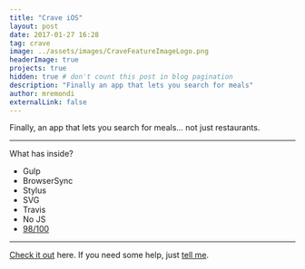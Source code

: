 ```yaml
---
title: "Crave iOS"
layout: post
date: 2017-01-27 16:28
tag: crave
image: ../assets/images/CraveFeatureImageLogo.png
headerImage: true
projects: true
hidden: true # don't count this post in blog pagination
description: "Finally an app that lets you search for meals"
author: mremondi
externalLink: false
---
```


Finally, an app that lets you search for meals... not just restaurants.

---

What has inside?

- Gulp
- BrowserSync
- Stylus
- SVG
- Travis
- No JS
- [98/100](https://developers.google.com/speed/pagespeed/insights/?url=http%3A%2F%2Fsergiokopplin.github.io%2Findigo%2F)

---

[Check it out](http://sergiokopplin.github.io/indigo/) here.
If you need some help, just [tell me](http://github.com/sergiokopplin/indigo/issues).
